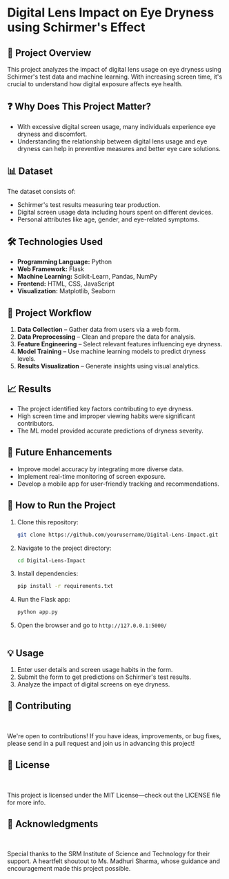 # Digital Lens Impact on Eye Dryness using Schirmer's Effect 

## 📌 Project Overview
This project analyzes the impact of digital lens usage on eye dryness using Schirmer's test data and machine learning. With increasing screen time, it's crucial to understand how digital exposure affects eye health.

## ❓ Why Does This Project Matter?
- With excessive digital screen usage, many individuals experience eye dryness and discomfort.
- Understanding the relationship between digital lens usage and eye dryness can help in preventive measures and better eye care solutions.

## 📊 Dataset
The dataset consists of:
- Schirmer's test results measuring tear production.
- Digital screen usage data including hours spent on different devices.
- Personal attributes like age, gender, and eye-related symptoms.

## 🛠️ Technologies Used
- **Programming Language:** Python
- **Web Framework:** Flask
- **Machine Learning:** Scikit-Learn, Pandas, NumPy
- **Frontend:** HTML, CSS, JavaScript
- **Visualization:** Matplotlib, Seaborn

## 🔄 Project Workflow
1. **Data Collection** – Gather data from users via a web form.
2. **Data Preprocessing** – Clean and prepare the data for analysis.
3. **Feature Engineering** – Select relevant features influencing eye dryness.
4. **Model Training** – Use machine learning models to predict dryness levels.
5. **Results Visualization** – Generate insights using visual analytics.

## 📈 Results
- The project identified key factors contributing to eye dryness.
- High screen time and improper viewing habits were significant contributors.
- The ML model provided accurate predictions of dryness severity.

## 🚀 Future Enhancements
- Improve model accuracy by integrating more diverse data.
- Implement real-time monitoring of screen exposure.
- Develop a mobile app for user-friendly tracking and recommendations.

## 📩 How to Run the Project
1. Clone this repository:
   ```bash
   git clone https://github.com/yourusername/Digital-Lens-Impact.git
   ```
2. Navigate to the project directory:
   ```bash
   cd Digital-Lens-Impact
   ```
3. Install dependencies:
   ```bash
   pip install -r requirements.txt
   ```
4. Run the Flask app:
   ```bash
   python app.py
   ```
5. Open the browser and go to `http://127.0.0.1:5000/`

   ```

## 💡 Usage
1. Enter user details and screen usage habits in the form.
2. Submit the form to get predictions on Schirmer's test results.
3. Analyze the impact of digital screens on eye dryness.

<h2>🤝 Contributing</h2><br>

We're open to contributions! If you have ideas, improvements, or bug fixes, please send in a pull request and join us in advancing this project!<br>

<h2>📜 License</h2><br>

This project is licensed under the MIT License—check out the LICENSE file for more info.<br>

<h2>🙏 Acknowledgments</h2><br>

Special thanks to the SRM Institute of Science and Technology for their support. A heartfelt shoutout to Ms. Madhuri Sharma, whose guidance and encouragement made this project possible.
